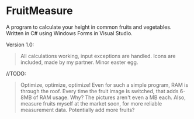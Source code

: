 # FruitMeasure
A program to calculate your height in common fruits and vegetables. Written in C# using Windows Forms in Visual Studio.

Version 1.0:
>All calculations working, input exceptions are handled.
>Icons are included, made by my partner.
>Minor easter egg.

//TODO:
>Optimize, optimize, optimize! Even for such a simple program, RAM is through the roof.
Every time the fruit image is switched, that adds 6-8MB of RAM usage. Why? The pictures aren't even a MB each.
>Also, measure fruits myself at the market soon, for more reliable measurement data.
>Potentially add more fruits?
